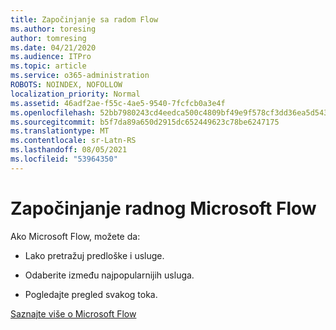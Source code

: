 ```yaml
---
title: Započinjanje sa radom Flow
ms.author: toresing
author: tomresing
ms.date: 04/21/2020
ms.audience: ITPro
ms.topic: article
ms.service: o365-administration
ROBOTS: NOINDEX, NOFOLLOW
localization_priority: Normal
ms.assetid: 46adf2ae-f55c-4ae5-9540-7fcfcb0a3e4f
ms.openlocfilehash: 52bb7980243cd4eedca500c4809bf49e9f578cf3dd36ea5d543f0780c4606ff2
ms.sourcegitcommit: b5f7da89a650d2915dc652449623c78be6247175
ms.translationtype: MT
ms.contentlocale: sr-Latn-RS
ms.lasthandoff: 08/05/2021
ms.locfileid: "53964350"
---
```

# <a name="get-started-with-microsoft-flow"></a>Započinjanje radnog Microsoft Flow

Ako Microsoft Flow, možete da:
  
- Lako pretražuj predloške i usluge.
    
- Odaberite između najpopularnijih usluga.
    
- Pogledajte pregled svakog toka.
    
[Saznajte više o Microsoft Flow](https://go.microsoft.com/fwlink/?linkid=874446)
  

